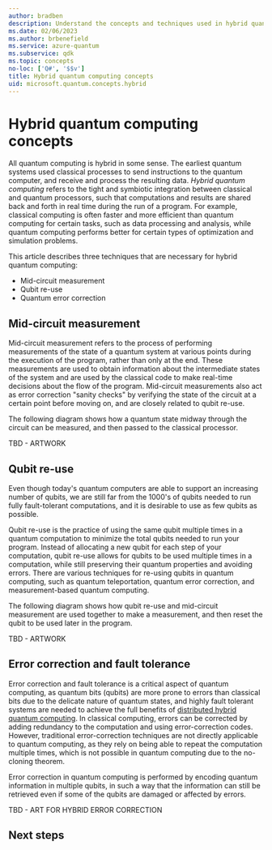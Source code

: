 ```yaml
---
author: bradben
description: Understand the concepts and techniques used in hybrid quantum computing.
ms.date: 02/06/2023
ms.author: brbenefield
ms.service: azure-quantum
ms.subservice: qdk
ms.topic: concepts
no-loc: ['Q#', '$$v']
title: Hybrid quantum computing concepts
uid: microsoft.quantum.concepts.hybrid
---
```


# Hybrid quantum computing concepts

All quantum computing is hybrid in some sense. The earliest quantum systems used classical processes to send instructions to the quantum computer, and receive and process the resulting data. *Hybrid quantum computing* refers to the tight and symbiotic integration between classical and quantum processors, such that computations and results are shared back and forth in real time during the run of a program. For example, classical computing is often faster and more efficient than quantum computing for certain tasks, such as data processing and analysis, while quantum computing performs better for certain types of optimization and simulation problems.

This article describes three techniques that are necessary for hybrid quantum computing:

- Mid-circuit measurement
- Qubit re-use
- Quantum error correction

## Mid-circuit measurement

Mid-circuit measurement refers to the process of performing measurements of the state of a quantum system at various points during the execution of the program, rather than only at the end. These measurements are used to obtain information about the intermediate states of the system and are used by the classical code to make real-time decisions about the flow of the program. Mid-circuit measurements also act as error correction "sanity checks" by verifying the state of the circuit at a certain point before moving on, and are closely related to qubit re-use.  

The following diagram shows how a quantum state midway through the circuit can be measured, and then passed to the classical processor. 

TBD - ARTWORK 

## Qubit re-use

Even though today's quantum computers are able to support an increasing number of qubits, we are still far from the 1000's of qubits needed to run fully fault-tolerant computations, and it is desirable to use as few qubits as possible.

Qubit re-use is the practice of using the same qubit multiple times in a quantum computation to minimize the total qubits needed to run your program. Instead of allocating a new qubit for each step of your computation, qubit re-use allows for qubits to be used multiple times in a computation, while still preserving their quantum properties and avoiding errors.  There are various techniques for re-using qubits in quantum computing, such as quantum teleportation, quantum error correction, and measurement-based quantum computing.

The following diagram shows how qubit re-use and mid-circuit measurement are used together to make a measurement, and then reset the qubit to be used later in the program. 

TBD - ARTWORK

## Error correction and fault tolerance

Error correction and fault tolerance is a critical aspect of quantum computing, as quantum bits (qubits) are more prone to errors than classical bits due to the delicate nature of quantum states, and highly fault tolerant systems are needed to achieve the full benefits of [distributed hybrid quantum computing](xref:microsoft.quantum.hybrid.distributed). In classical computing, errors can be corrected by adding redundancy to the computation and using error-correction codes. However, traditional error-correction techniques are not directly applicable to quantum computing, as they rely on being able to repeat the computation multiple times, which is not possible in quantum computing due to the no-cloning theorem.

Error correction in quantum computing is performed by encoding quantum information in multiple qubits, in such a way that the information can still be retrieved even if some of the qubits are damaged or affected by errors. 

TBD - ART FOR HYBRID ERROR CORRECTION

## Next steps



